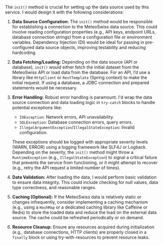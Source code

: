 The `init()` method is crucial for setting up the data source used by this service. I would design it with the following considerations:

1. **Data Source Configuration:** The `init()` method would be responsible for establishing a connection to the MeteoSwiss data source. This could involve reading configuration properties (e.g., API keys, endpoint URLs, database connection strings) from a configuration file or environment variables. Dependency Injection (DI) would be ideal for passing in pre-configured data source objects, improving testability and reducing hardcoding.

2. **Data Fetching/Loading:** Depending on the data source (API or database), `init()` would either fetch the initial dataset from the MeteoSwiss API or load data from the database.  For an API, I’d use a library like `HttpClient` or `RestTemplate` (Spring context) to make the initial request. If using a database, a JDBC connection and prepared statements would be necessary.

3. **Error Handling:** Robust error handling is paramount. I'd wrap the data source connection and data loading logic in `try-catch` blocks to handle potential exceptions like:
    *   `IOException`: Network errors, API unavailability.
    *   `SQLException`: Database connection errors, query errors.
    *   `IllegalArgumentException`/`IllegalStateException`: Invalid configuration.

    These exceptions should be logged with appropriate severity levels (WARN, ERROR) using a logging framework like SLF4J or Logback.  Depending on the severity, the `init()` method might throw a `RuntimeException` (e.g., `IllegalStateException`) to signal a critical failure that prevents the service from functioning, or it might attempt to recover (e.g., retry the API request a limited number of times).

4. **Data Validation:** After loading the data, I would perform basic validation to ensure data integrity. This could include checking for null values, data type correctness, and reasonable ranges.

5. **Caching (Optional):** If the MeteoSwiss data is relatively static or changes infrequently, consider implementing a caching mechanism (e.g., using a `HashMap` or a dedicated caching library like Caffeine or Redis) to store the loaded data and reduce the load on the external data source. The cache could be refreshed periodically or on demand.

6. **Resource Cleanup:** Ensure any resources acquired during initialization (e.g., database connections, HTTP clients) are properly closed in a `finally` block or using try-with-resources to prevent resource leaks.